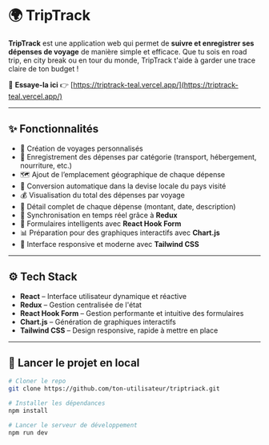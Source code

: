 # 🌍 TripTrack

**TripTrack** est une application web qui permet de **suivre et enregistrer ses dépenses de voyage** de manière simple et efficace. Que tu sois en road trip, en city break ou en tour du monde, TripTrack t'aide à garder une trace claire de ton budget !

🧭 **Essaye-la ici** 👉 [https://triptrack-teal.vercel.app/](https://triptrack-teal.vercel.app/)

---

## ✨ Fonctionnalités

- 🧳 Création de voyages personnalisés
- 📌 Enregistrement des dépenses par catégorie (transport, hébergement, nourriture, etc.)
- 🗺️ Ajout de l’emplacement géographique de chaque dépense
- 💱 Conversion automatique dans la devise locale du pays visité
- 💰 Visualisation du total des dépenses par voyage
- 🧾 Détail complet de chaque dépense (montant, date, description)
- 🔄 Synchronisation en temps réel grâce à **Redux**
- 🧠 Formulaires intelligents avec **React Hook Form**
- 📊 Préparation pour des graphiques interactifs avec **Chart.js**
- 📱 Interface responsive et moderne avec **Tailwind CSS**

---

## ⚙️ Tech Stack

- **React** – Interface utilisateur dynamique et réactive  
- **Redux** – Gestion centralisée de l'état  
- **React Hook Form** – Gestion performante et intuitive des formulaires  
- **Chart.js** – Génération de graphiques interactifs  
- **Tailwind CSS** – Design responsive, rapide à mettre en place  

---

## 🚀 Lancer le projet en local

```bash
# Cloner le repo
git clone https://github.com/ton-utilisateur/triptriack.git

# Installer les dépendances
npm install

# Lancer le serveur de développement
npm run dev
